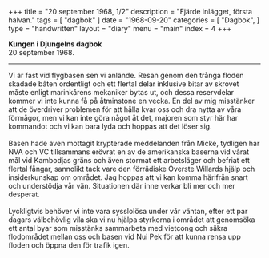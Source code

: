 +++
title = "20 september 1968, 1/2"
description = "Fjärde inlägget, första halvan."
tags = [
    "dagbok"
]
date = "1968-09-20"
categories = [
    "Dagbok",
]
type = "handwritten"
layout = "diary"
menu = "main"
index = 4
+++

<b>Kungen i Djungelns dagbok</b><br/>
20 september 1968.
<hr />

Vi är fast vid flygbasen sen vi anlände. Resan genom den trånga floden skadade båten ordentligt och ett flertal delar inklusive bitar av skrovet måste enligt marinkårens mekaniker bytas ut, och dessa reservdelar kommer vi inte kunna få på åtminstone en vecka. En del av mig misstänker att de överdriver problemen för att hålla kvar oss och dra nytta av våra förmågor, men vi kan inte göra något åt det, majoren som styr här har kommandot och vi kan bara lyda och hoppas att det löser sig. 
\
\
Basen hade även mottagit krypterade meddelanden från Micke, tydligen har NVA och VC tillsammans erövrat en av de amerikanska baserna vid vårat mål vid Kambodjas gräns och även stormat ett arbetsläger och befriat ett flertal fångar, sannolikt tack vare den förrädiske Överste Willards hjälp och insiderkunskap om området. Jag hoppas att vi kan komma härifrån snart och understödja vår vän. Situationen där inne verkar bli mer och mer desperat.
\
\
Lyckligtvis behöver vi inte vara sysslolösa under vår väntan, efter ett par dagars välbehövlig vila ska vi nu hjälpa styrkorna i området att genomsöka ett antal byar som misstänks sammarbeta med vietcong och säkra flodområdet mellan oss och basen vid Nui Pek för att kunna rensa upp floden och öppna den för trafik igen.

